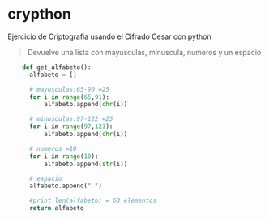# crypthon
Ejercicio de Criptografia usando el Cifrado Cesar con python


> Devuelve una lista con mayusculas, minuscula, numeros y un espacio

```python
    def get_alfabeto():
      alfabeto = []

      # mayusculas:65-90 =25
      for i in range(65,91):
          alfabeto.append(chr(i))

      # minusculas:97-122 =25
      for i in range(97,123):
          alfabeto.append(chr(i))

      # numeros =10
      for i in range(10):
          alfabeto.append(str(i))

      # espacio
      alfabeto.append(" ")

      #print len(alfabeto) = 63 elementos
      return alfabeto
   
